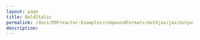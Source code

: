 ```yaml
---
layout: page
title: BoldItalic
permalink: /docs/PDFreactor-Examples/compoundFormats/mathjax/jax/output/SVG/fonts/TeX/Math/BoldItalic/
description: 
---
```





